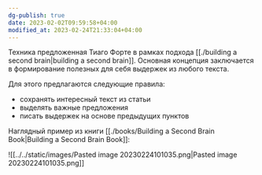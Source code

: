 ```yaml
---
dg-publish: true
date: 2023-02-02T09:59:58+04:00
modified_at: 2023-02-24T21:33:04+04:00
---
```


Техника предложенная Тиаго Форте в рамках подхода [[./building a second brain|building a second brain]]. Основная концепция заключается в формирование полезных для себя выдержек из любого текста.

Для этого предлагаются следующие правила: 
- сохранять интересный текст из статьи
- выделять важные предложения 
- писать выдержек на основе предыдущих пунктов

Наглядный пример из книги [[./books/Building a Second Brain Book|Building a Second Brain Book]]:

![[../../static/images/Pasted image 20230224101035.png|Pasted image 20230224101035.png]]
